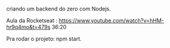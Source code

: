 criando um backend do zero com Nodejs.

Aula da Rocketseat : https://www.youtube.com/watch?v=hHM-hr9q4mo&t=479s
36:20

Pra rodar o projeto: npm start.
